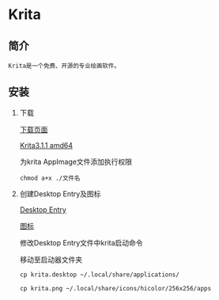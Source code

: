# Krita

## 简介
    Krita是一个免费、开源的专业绘画软件。

## 安装

1. 下载

    [下载页面](https://krita.org/zh/download-zh/krita-desktop-zh/)

    [Krita3.1.1 amd64](http://download.kde.org/stable/krita/3.1.1/krita-3.1.1-x86_64.appimage)

    为krita AppImage文件添加执行权限

    `chmod a+x ./文件名`

2. 创建Desktop Entry及图标

    [Desktop Entry](./krita.desktop)

    [图标](./krita.png)

    修改Desktop Entry文件中krita启动命令

    移动至启动器文件夹

    `cp krita.desktop ~/.local/share/applications/`

    `cp krita.png ~/.local/share/icons/hicolor/256x256/apps`
